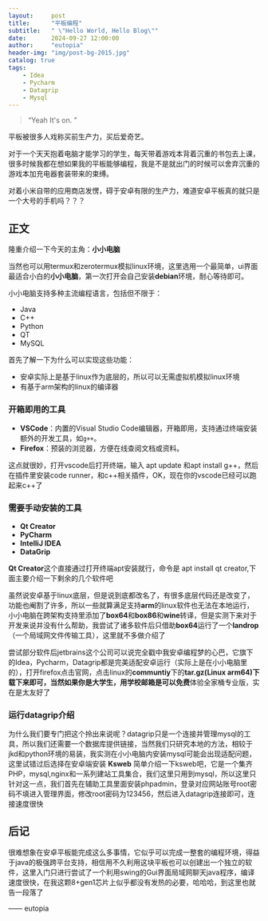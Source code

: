 ```yaml
---
layout:     post
title:      "平板编程"
subtitle:   " \"Hello World, Hello Blog\""
date:       2024-09-27 12:00:00
author:     "eutopia"
header-img: "img/post-bg-2015.jpg"
catalog: true
tags:
    - Idea
    - Pycharm
    - Datagrip
    - Mysql
---
```


> “Yeah It's on. ”


平板被很多人戏称买前生产力，买后爱奇艺。

对于一个天天抱着电脑才能学习的学生，每天带着游戏本背着沉重的书包去上课，很多时候我都在想如果我的平板能够编程，我是不是就出门的时候可以舍弃沉重的游戏本加充电器套装带来的束缚。

对着小米自带的应用商店发愣，碍于安卓有限的生产力，难道安卓平板真的就只是一个大号的手机吗？？？


<p id = "build"></p>

## 正文

隆重介绍一下今天的主角：**小小电脑**

当然也可以用termux和zerotermux模拟linux环境，这里选用一个最简单，ui界面最适合小白的**小小电脑**，第一次打开会自己安装**debian**环境，耐心等待即可。

小小电脑支持多种主流编程语言，包括但不限于：
- Java
- C++
- Python
- QT
- MySQL


首先了解一下为什么可以实现这些功能：

* 安卓实际上是基于linux作为底层的，所以可以无需虚拟机模拟linux环境
* 有基于arm架构的linux的编译器

### 开箱即用的工具

- **VSCode**：内置的Visual Studio Code编辑器，开箱即用，支持通过终端安装额外的开发工具，如`g++`。
- **Firefox**：预装的浏览器，方便在线查阅文档或资料。

这点就很妙，打开vscode后打开终端，输入 apt update 和apt install g++，然后在插件里安装code runner，和c++相关插件，OK，现在你的vscode已经可以跑起来c++了


### 需要手动安装的工具

- **Qt Creator**
- **PyCharm**
- **IntelliJ IDEA**
- **DataGrip**


**Qt Creator**这个直接通过打开终端apt安装就行，命令是 apt install qt creator,下面主要介绍一下剩余的几个软件吧

虽然说安卓基于linux底层，但是说到底都改名了，有很多底层代码还是改变了，功能也阉割了许多，所以一些就算满足支持**arm**的linux软件也无法在本地运行，小小电脑在跨架构支持里添加了**box64**和**box86**和**wine**转译，但是实测下来对于开发来说并没有什么帮助，我尝试了诸多软件后只借助**box64**运行了一个**landrop**（一个局域网文件传输工具），这里就不多做介绍了

尝试部分软件后jetbrains这个公司可以说完全戳中我安卓编程梦的心巴，它旗下的Idea，Pycharm，Datagrip都是完美适配安卓运行（实际上是在小小电脑里的），打开firefox点击官网，点击linux的**communtiy**下的**tar.gz(Linux arm64)**下载下来即可，当然如果你是大学生，用学校邮箱是可以**免费**体验全家桶专业版，实在是太友好了


### 运行datagrip介绍

为什么我们要专门把这个拎出来说呢？datagrip只是一个连接并管理mysql的工具，所以我们还需要一个数据库提供链接，当然我们只研究本地的方法，相较于jkd和python环境的易装，我实测在小小电脑内安装mysql可能会出现适配问题，这里试错过后选择在安卓端安装 **Ksweb**
简单介绍一下ksweb吧，它是一个集齐PHP，mysql,nginx和一系列建站工具集合，我们这里只用到mysql，所以这里只针对这一点，我们首先在辅助工具里面安装phpadmin，登录对应网站账号root密码不填进入管理界面，修改root密码为123456，然后进入datagrip连接即可，连接速度很快



## 后记

很难想象在安卓平板能完成这么多事情，它似乎可以完成一整套的编程环境，得益于java的极强跨平台支持，相信用不久利用这块平板也可以创建出一个独立的软件，这里入门只进行尝试了一个利用swing的Gui界面局域网聊天java程序，编译速度很快，在我这颗8+gen1芯片上似乎都没有发热的必要，哈哈哈，到这里也就告一段落了

—— eutopia
